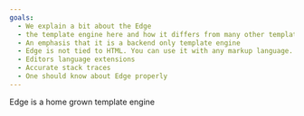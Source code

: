 ```yaml
---
goals:
  - We explain a bit about the Edge
  - the template engine here and how it differs from many other template engines in the node ecosystem
  - An emphasis that it is a backend only template engine
  - Edge is not tied to HTML. You can use it with any markup language. Be it markdown, JSON or whatever
  - Editors language extensions
  - Accurate stack traces
  - One should know about Edge properly
---
```


Edge is a home grown template engine
